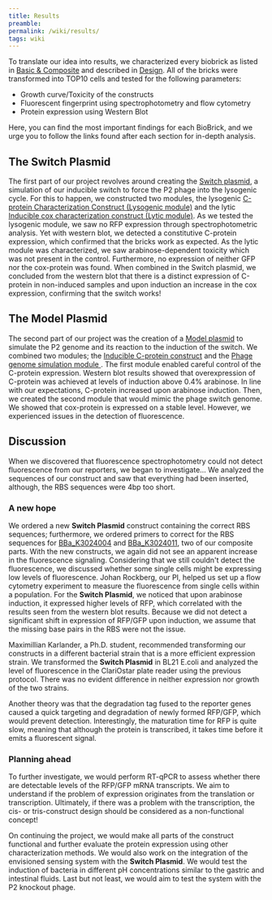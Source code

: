 ```yaml
---
title: Results
preamble:
permalink: /wiki/results/
tags: wiki
---
```


To translate our idea into results, we characterized every biobrick as listed in [Basic & Composite](https://www.notion.so/ad4a787e-b1c6-4c63-823c-96f13cb4a04a) and described in [Design](https://www.notion.so/f4c539ce-3452-45f2-80bb-8dc169a7f65f). All of the bricks were transformed into TOP10 cells and tested for the following parameters:

-   Growth curve/Toxicity of the constructs
-   Fluorescent fingerprint using spectrophotometry and flow cytometry
-   Protein expression using Western Blot

Here, you can find the most important findings for each BioBrick, and we urge you to follow the links found after each section for in-depth analysis.

## The Switch Plasmid

The first part of our project revolves around creating the [Switch plasmid](/wiki/results-switch-plasmid/), a simulation of our inducible switch to force the P2 phage into the lysogenic cycle. For this to happen, we constructed two modules, the lysogenic [C-protein Characterization Construct (Lysogenic module)](/wiki/results-lysogenic-module/) and the lytic [Inducible cox characterization construct (Lytic module)](/wiki/results-lytic-module/). As we tested the lysogenic module, we saw no RFP expression through spectrophotometric analysis. Yet with western blot, we detected a constitutive C-protein expression, which confirmed that the bricks work as expected. As the lytic module was characterized, we saw arabinose-dependent toxicity which was not present in the control. Furthermore, no expression of neither GFP nor the cox-protein was found. When combined in the Switch plasmid, we concluded from the western blot that there is a distinct expression of C-protein in non-induced samples and upon induction an increase in the cox expression, confirming that the switch works!

## The Model Plasmid

The second part of our project was the creation of a [Model plasmid](/wiki/results-model-plasmid/) to simulate the P2 genome and its reaction to the induction of the switch. We combined two modules; the [Inducible C-protein construct](/wiki/results-inducible-c-protein/) and the [Phage genome simulation module ](/wiki/results-phage-genome-simulation-module/). The first module enabled careful control of the C-protein expression. Western blot results showed that overexpression of C-protein was achieved at levels of induction above 0.4% arabinose. In line with our expectations, C-protein increased upon arabinose induction. Then, we created the second module that would mimic the phage switch genome. We showed that cox-protein is expressed on a stable level. However, we experienced issues in the detection of fluorescence.

## Discussion

When we discovered that fluorescence spectrophotometry could not detect fluorescence from our reporters, we began to investigate… We analyzed the sequences of our construct and saw that everything had been inserted, although, the RBS sequences were 4bp too short.

### A new hope

We ordered a new **Switch Plasmid** construct containing the correct RBS sequences; furthermore, we ordered primers to correct for the RBS sequences for [BBa_K3024004](http://parts.igem.org/Part:BBa_K3024004) and [BBa_K3024011](http://parts.igem.org/Part:BBa_K3024011), two of our composite parts. With the new constructs, we again did not see an apparent increase in the fluorescence signaling. Considering that we still couldn't detect the fluorescence, we discussed whether some single cells might be expressing low levels of fluorescence. Johan Rockberg, our PI, helped us set up a flow cytometry experiment to measure the fluorescence from single cells within a population. For the **Switch Plasmid**, we noticed that upon arabinose induction, it expressed higher levels of RFP, which correlated with the results seen from the western blot results. Because we did not detect a significant shift in expression of RFP/GFP upon induction, we assume that the missing base pairs in the RBS were not the issue.

Maximillian Karlander, a Ph.D. student, recommended transforming our constructs in a different bacterial strain that is a more efficient expression strain. We transformed the **Switch Plasmid** in BL21 E.coli and analyzed the level of fluorescence in the ClariOstar plate reader using the previous protocol. There was no evident difference in neither expression nor growth of the two strains.

Another theory was that the degradation tag fused to the reporter genes caused a quick targeting and degradation of newly formed RFP/GFP, which would prevent detection. Interestingly, the maturation time for RFP is quite slow, meaning that although the protein is transcribed, it takes time before it emits a fluorescent signal.

### Planning ahead

To further investigate, we would perform RT-qPCR to assess whether there are detectable levels of the RFP/GFP mRNA transcripts. We aim to understand if the problem of expression originates from the translation or transcription. Ultimately, if there was a problem with the transcription, the cis- or tris-construct design should be considered as a non-functional concept!

On continuing the project, we would make all parts of the construct functional and further evaluate the protein expression using other characterization methods. We would also work on the integration of the envisioned sensing system with the **Switch Plasmid**. We would test the induction of bacteria in different pH concentrations similar to the gastric and intestinal fluids. Last but not least, we would aim to test the system with the P2 knockout phage.

